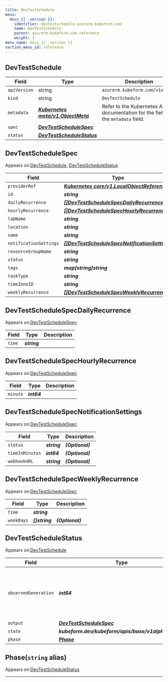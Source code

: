```yaml
---
title: DevTestSchedule
menu:
  docs_{{ .version }}:
    identifier: devtestschedule-azurerm.kubeform.com
    name: DevTestSchedule
    parent: azurerm.kubeform.com-reference
    weight: 1
menu_name: docs_{{ .version }}
section_menu_id: reference
---
```


## DevTestSchedule
| Field | Type | Description |
| ------ | ----- | ----------- |
| `apiVersion` | string | `azurerm.kubeform.com/v1alpha1` |
|    `kind` | string | `DevTestSchedule` |
| `metadata` | ***[Kubernetes meta/v1.ObjectMeta](https://v1-18.docs.kubernetes.io/docs/reference/generated/kubernetes-api/v1.18/#objectmeta-v1-meta)***|Refer to the Kubernetes API documentation for the fields of the `metadata` field.|
| `spec` | ***[DevTestScheduleSpec](#devtestschedulespec)***||
| `status` | ***[DevTestScheduleStatus](#devtestschedulestatus)***||
## DevTestScheduleSpec

Appears on:[DevTestSchedule](#devtestschedule), [DevTestScheduleStatus](#devtestschedulestatus)

| Field | Type | Description |
| ------ | ----- | ----------- |
| `providerRef` | ***[Kubernetes core/v1.LocalObjectReference](https://v1-18.docs.kubernetes.io/docs/reference/generated/kubernetes-api/v1.18/#localobjectreference-v1-core)***||
| `id` | ***string***||
| `dailyRecurrence` | ***[[]DevTestScheduleSpecDailyRecurrence](#devtestschedulespecdailyrecurrence)***| ***(Optional)*** |
| `hourlyRecurrence` | ***[[]DevTestScheduleSpecHourlyRecurrence](#devtestschedulespechourlyrecurrence)***| ***(Optional)*** |
| `labName` | ***string***||
| `location` | ***string***||
| `name` | ***string***||
| `notificationSettings` | ***[[]DevTestScheduleSpecNotificationSettings](#devtestschedulespecnotificationsettings)***||
| `resourceGroupName` | ***string***||
| `status` | ***string***| ***(Optional)*** |
| `tags` | ***map[string]string***| ***(Optional)*** |
| `taskType` | ***string***||
| `timeZoneID` | ***string***||
| `weeklyRecurrence` | ***[[]DevTestScheduleSpecWeeklyRecurrence](#devtestschedulespecweeklyrecurrence)***| ***(Optional)*** |
## DevTestScheduleSpecDailyRecurrence

Appears on:[DevTestScheduleSpec](#devtestschedulespec)

| Field | Type | Description |
| ------ | ----- | ----------- |
| `time` | ***string***||
## DevTestScheduleSpecHourlyRecurrence

Appears on:[DevTestScheduleSpec](#devtestschedulespec)

| Field | Type | Description |
| ------ | ----- | ----------- |
| `minute` | ***int64***||
## DevTestScheduleSpecNotificationSettings

Appears on:[DevTestScheduleSpec](#devtestschedulespec)

| Field | Type | Description |
| ------ | ----- | ----------- |
| `status` | ***string***| ***(Optional)*** |
| `timeInMinutes` | ***int64***| ***(Optional)*** |
| `webhookURL` | ***string***| ***(Optional)*** |
## DevTestScheduleSpecWeeklyRecurrence

Appears on:[DevTestScheduleSpec](#devtestschedulespec)

| Field | Type | Description |
| ------ | ----- | ----------- |
| `time` | ***string***||
| `weekDays` | ***[]string***| ***(Optional)*** |
## DevTestScheduleStatus

Appears on:[DevTestSchedule](#devtestschedule)

| Field | Type | Description |
| ------ | ----- | ----------- |
| `observedGeneration` | ***int64***| ***(Optional)*** Resource generation, which is updated on mutation by the API Server.|
| `output` | ***[DevTestScheduleSpec](#devtestschedulespec)***| ***(Optional)*** |
| `state` | ***kubeform.dev/kubeform/apis/base/v1alpha1.State***| ***(Optional)*** |
| `phase` | ***[Phase](#phase)***| ***(Optional)*** |
## Phase(`string` alias)

Appears on:[DevTestScheduleStatus](#devtestschedulestatus)

---
